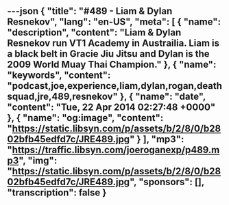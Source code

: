 ---json
{
  "title": "#489 - Liam & Dylan Resnekov",
  "lang": "en-US",
  "meta": [
    {
      "name": "description",
      "content": "Liam & Dylan Resnekov run VT1 Academy in Austrailia. Liam is a black belt in Gracie Jiu Jitsu and Dylan is the 2009 World Muay Thai Champion."
    },
    {
      "name": "keywords",
      "content": "podcast,joe,experience,liam,dylan,rogan,deathsquad,jre,489,resnekov"
    },
    {
      "name": "date",
      "content": "Tue, 22 Apr 2014 02:27:48 +0000"
    },
    {
      "name": "og:image",
      "content": "https://static.libsyn.com/p/assets/b/2/8/0/b2802bfb45edfd7c/JRE489.jpg"
    }
  ],
  "mp3": "https://traffic.libsyn.com/joeroganexp/p489.mp3",
  "img": "https://static.libsyn.com/p/assets/b/2/8/0/b2802bfb45edfd7c/JRE489.jpg",
  "sponsors": [],
  "transcription": false
}
---
<episode-header />

<timemark seconds="0" />

<transcribe-call-to-action />

<episode-footer />